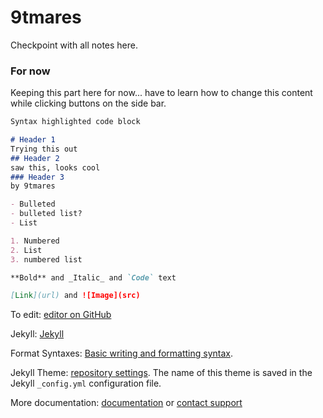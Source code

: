 # 9tmares

Checkpoint with all notes here.

### For now

Keeping this part here for now... have to learn how to change this content while clicking buttons on the side bar.

```markdown
Syntax highlighted code block

# Header 1
Trying this out
## Header 2
saw this, looks cool
### Header 3
by 9tmares

- Bulleted
- bulleted list?
- List

1. Numbered
2. List
3. numbered list

**Bold** and _Italic_ and `Code` text

[Link](url) and ![Image](src)
```
To edit: [editor on GitHub](https://github.com/9tmares/9tmares.github.io/edit/main/index.md) 

Jekyll: [Jekyll](https://jekyllrb.com/)

Format Syntaxes: [Basic writing and formatting syntax](https://docs.github.com/en/github/writing-on-github/getting-started-with-writing-and-formatting-on-github/basic-writing-and-formatting-syntax).

Jekyll Theme: [repository settings](https://github.com/9tmares/9tmares.github.io/settings/pages). The name of this theme is saved in the Jekyll `_config.yml` configuration file.

More documentation: [documentation](https://docs.github.com/categories/github-pages-basics/) or [contact support](https://support.github.com/contact)
